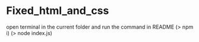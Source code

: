 # Fixed_html_and_css
 open terminal in the current folder and run the command in README
(> npm i)
(> node index.js)
